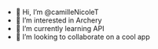 - 👋 Hi, I’m @camilleNicoleT
- 👀 I’m interested in Archery
- 🌱 I’m currently learning API 
- 💞️ I’m looking to collaborate on a cool app

<!---

